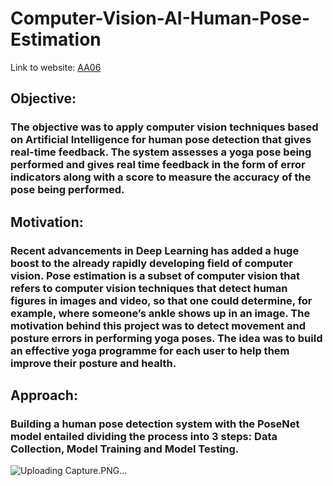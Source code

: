 # Computer-Vision-AI-Human-Pose-Estimation

Link to website: <a href="https://vatsalshreekant.github.io/Computer-Vision-AI-Human-Pose-Estimation/index.html" target="_blank" title="AA06">AA06</a> 

## Objective: 
### The objective was to apply computer vision techniques based on Artificial Intelligence  for human pose detection that gives real-time feedback. The system assesses a yoga pose being performed and gives real time feedback in the form of error indicators along with a score to measure the accuracy of the pose being performed.

## Motivation:
### Recent advancements in Deep Learning has added a huge boost to the already rapidly developing field of computer vision. Pose estimation is a subset of computer vision that refers to computer vision techniques that detect human figures in images and video, so that one could determine, for example, where someone’s ankle shows up in an image. The motivation behind this project was to detect movement and posture errors in performing yoga poses. The idea was to build an effective yoga programme for each user to help them improve their posture and health.

## Approach:
### Building a human pose detection system with the PoseNet model entailed dividing the process into 3 steps: Data Collection, Model Training and Model Testing. 
![Uploading Capture.PNG…]()
